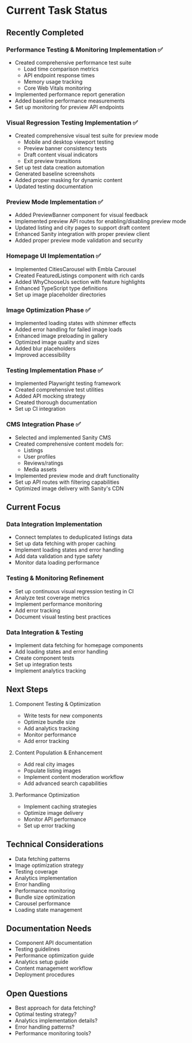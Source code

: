 # Current Task Status

## Recently Completed
### Performance Testing & Monitoring Implementation ✅
- Created comprehensive performance test suite
  - Load time comparison metrics
  - API endpoint response times
  - Memory usage tracking
  - Core Web Vitals monitoring
- Implemented performance report generation
- Added baseline performance measurements
- Set up monitoring for preview API endpoints

### Visual Regression Testing Implementation ✅
- Created comprehensive visual test suite for preview mode
  - Mobile and desktop viewport testing
  - Preview banner consistency tests
  - Draft content visual indicators
  - Exit preview transitions
- Set up test data creation automation
- Generated baseline screenshots
- Added proper masking for dynamic content
- Updated testing documentation

### Preview Mode Implementation ✅
- Added PreviewBanner component for visual feedback
- Implemented preview API routes for enabling/disabling preview mode
- Updated listing and city pages to support draft content
- Enhanced Sanity integration with proper preview client
- Added proper preview mode validation and security

### Homepage UI Implementation ✅
- Implemented CitiesCarousel with Embla Carousel
- Created FeaturedListings component with rich cards
- Added WhyChooseUs section with feature highlights
- Enhanced TypeScript type definitions
- Set up image placeholder directories

### Image Optimization Phase ✅
- Implemented loading states with shimmer effects
- Added error handling for failed image loads
- Enhanced image preloading in gallery
- Optimized image quality and sizes
- Added blur placeholders
- Improved accessibility

### Testing Implementation Phase ✅
- Implemented Playwright testing framework
- Created comprehensive test utilities
- Added API mocking strategy
- Created thorough documentation
- Set up CI integration

### CMS Integration Phase ✅
- Selected and implemented Sanity CMS
- Created comprehensive content models for:
  - Listings
  - User profiles
  - Reviews/ratings
  - Media assets
- Implemented preview mode and draft functionality
- Set up API routes with filtering capabilities
- Optimized image delivery with Sanity's CDN

## Current Focus
### Data Integration Implementation
- Connect templates to deduplicated listings data
- Set up data fetching with proper caching
- Implement loading states and error handling
- Add data validation and type safety
- Monitor data loading performance

### Testing & Monitoring Refinement
- Set up continuous visual regression testing in CI
- Analyze test coverage metrics
- Implement performance monitoring
- Add error tracking
- Document visual testing best practices

### Data Integration & Testing
- Implement data fetching for homepage components
- Add loading states and error handling
- Create component tests
- Set up integration tests
- Implement analytics tracking

## Next Steps
1. Component Testing & Optimization
   - Write tests for new components
   - Optimize bundle size
   - Add analytics tracking
   - Monitor performance
   - Add error tracking

2. Content Population & Enhancement
   - Add real city images
   - Populate listing images
   - Implement content moderation workflow
   - Add advanced search capabilities

3. Performance Optimization
   - Implement caching strategies
   - Optimize image delivery
   - Monitor API performance
   - Set up error tracking

## Technical Considerations
- Data fetching patterns
- Image optimization strategy
- Testing coverage
- Analytics implementation
- Error handling
- Performance monitoring
- Bundle size optimization
- Carousel performance
- Loading state management

## Documentation Needs
- Component API documentation
- Testing guidelines
- Performance optimization guide
- Analytics setup guide
- Content management workflow
- Deployment procedures

## Open Questions
- Best approach for data fetching?
- Optimal testing strategy?
- Analytics implementation details?
- Error handling patterns?
- Performance monitoring tools?
